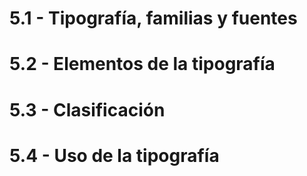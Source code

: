 # 5.1 - Tipografía, familias y fuentes



# 5.2 - Elementos de la tipografía



# 5.3 - Clasificación



# 5.4 - Uso de la tipografía

